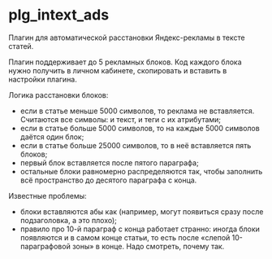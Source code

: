 # plg_intext_ads
Плагин для автоматической расстановки Яндекс-рекламы в тексте статей.

Плагин поддерживает до 5 рекламных блоков. Код каждого блока нужно получить в личном кабинете, скопировать и вставить в настройки плагина.

Логика расстановки блоков:

* если в статье меньше 5000 символов, то реклама не вставляется. Считаются все символы: и текст, и теги с их атрибутами;
* если в статье больше 5000 символов, то на каждые 5000 символов даётся один блок;
* если в статье больше 25000 символов, то в неё вставляется пять блоков;
* первый блок вставляется после пятого параграфа;
* остальные блоки равномерно распределяются так, чтобы заполнить всё пространство до десятого параграфа с конца.

Известные проблемы:

* блоки вставляются абы как (например, могут появиться сразу после подзаголовка, а это плохо);
* правило про 10-й параграф с конца работает странно: иногда блоки появляются и в самом конце статьи, то есть после «слепой 10-параграфовой зоны» в конце. Надо смотреть, почему так.

